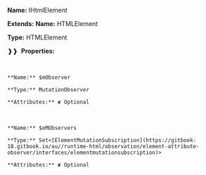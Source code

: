 **Name:** IHtmlElement

**Extends:** **Name:** HTMLElement

**Type:** HTMLElement

❱❱&nbsp;&nbsp;**Properties:**

&nbsp;&nbsp;&nbsp;&nbsp;&nbsp;
```
**Name:** $mObserver

**Type:** MutationObserver

**Attributes:** ✘ Optional

```

&nbsp;&nbsp;&nbsp;&nbsp;&nbsp;
```
**Name:** $eMObservers

**Type:** Set<[ElementMutationSubscription](https://gitbook-18.gitbook.io/au//runtime-html/observation/element-attribute-observer/interfaces/elementmutationsubscription)>

**Attributes:** ✘ Optional

```

